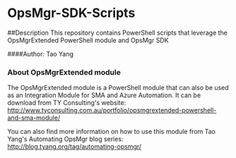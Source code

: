 # OpsMgr-SDK-Scripts

##Description
This repository contains PowerShell scripts that leverage the OpsMgrExtended PowerShell module and OpsMgr SDK

####Author: Tao Yang
### About OpsMgrExtended module
The OpsMgrExtended module is a PowerShell module that can also be used as an Integration Module for SMA and Azure Automation. It can be download from TY Consulting's website: http://www.tyconsulting.com.au/portfolio/opsmgrextended-powershell-and-sma-module/

You can also find more information on how to use this module from Tao Yang's Automating OpsMgr blog series: http://blog.tyang.org/tag/automating-opsmgr/
